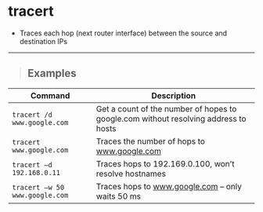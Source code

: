 # tracert

- Traces each hop (next router interface) between the source and destination IPs

---

> ## **Examples**


| **Command** | **Description** |
|-------------|-----------------|
| `tracert /d www.google.com ` | Get a count of the number of hopes to google.com without resolving address to hosts |
| `tracert www.google.com` | Traces the number of hops to www.google.com |
| `tracert –d 192.168.0.11` | Traces hops to 192.169.0.100, won’t resolve hostnames |
| `tracert –w 50 www.google.com` | Traces hops to www.google.com – only waits 50 ms |